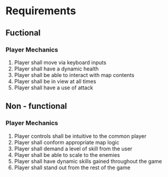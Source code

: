 # Requirements
## Fuctional
### Player Mechanics
1. Player shall move via keyboard inputs
2. Player shall have a dynamic health
3. Player shall be able to interact with map contents
4. Player shall be in view at all times
5. Player shall have a use of attack

## Non - functional
### Player Mechanics
1. Player controls shall be intuitive to the common player
2. Player shall conform appropriate map logic
3. Player shall demand a level of skill from the user
4. Player shall be able to scale to the enemies
5. Player shall have dynamic skills gained throughout the game
6. Player shall stand out from the rest of the game
